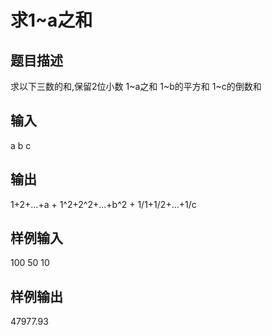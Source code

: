  # 求1~a之和  
  
 ## 题目描述  
 求以下三数的和,保留2位小数 1~a之和 1~b的平方和 1~c的倒数和  
 ## 输入  
 a b c  
 ## 输出  
 1+2+...+a + 1^2+2^2+...+b^2 + 1/1+1/2+...+1/c  
 ## 样例输入  
 100 50 10  
 ## 样例输出  
 47977.93  
   
  
